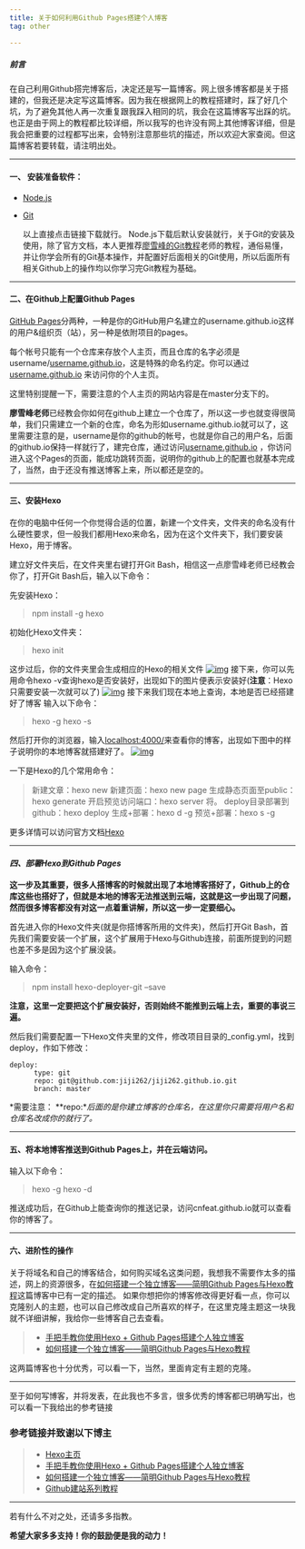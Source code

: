 ```yaml
---
title: 关于如何利用Github Pages搭建个人博客
tag: other

---
```


<meta name="referrer" content="no-referrer" />



##### 前言

在自己利用Github搭完博客后，决定还是写一篇博客。网上很多博客都是关于搭建的，但我还是决定写这篇博客。因为我在根据网上的教程搭建时，踩了好几个坑，为了避免其他人再一次重复跟我踩入相同的坑，我会在这篇博客写出踩的坑。也正是由于网上的教程都比较详细，所以我写的也许没有网上其他博客详细，但是我会把重要的过程都写出来，会特别注意那些坑的描述，所以欢迎大家查阅。但这篇博客若要转载，请注明出处。

------

#### 一、 安装准备软件：

- [Node.js](http://nodejs.org/)

- [Git](http://git-scm.com/)

    以上直接点击链接下载就行。
    Node.js下载后默认安装就行，关于Git的安装及使用，除了官方文档，本人更推荐[廖雪峰的Git教程](http://www.liaoxuefeng.com/wiki/0013739516305929606dd18361248578c67b8067c8c017b000/)老师的教程，通俗易懂，并让你学会所有的Git基本操作，并配置好后面相关的Git使用，所以后面所有相关Github上的操作均以你学习完Git教程为基础。

------

#### 二、在Github上配置Github Pages

[GitHub Pages](https://link.zhihu.com/?target=https%3A//pages.github.com/)分两种，一种是你的GitHub用户名建立的username.github.io这样的用户&组织页（站），另一种是依附项目的pages。

每个帐号只能有一个仓库来存放个人主页，而且仓库的名字必须是username/[username.github.io](http://username.github.io/)，这是特殊的命名约定。你可以通过[username.github.io](http://username.github.io/) 来访问你的个人主页。

这里特别提醒一下，需要注意的个人主页的网站内容是在master分支下的。

**廖雪峰老师**已经教会你如何在github上建立一个仓库了，所以这一步也就变得很简单，我们只需建立一个新的仓库，命名为形如username.github.io就可以了，这里需要注意的是，username是你的github的帐号，也就是你自己的用户名，后面的github.io保持一样就行了，建完仓库，通过访问[username.github.io](http://username.github.io/) ，你访问进入这个Pages的页面，能成功跳转页面，说明你的github上的配置也就基本完成了，当然，由于还没有推送博客上来，所以都还是空的。

------

#### 三、安装Hexo

在你的电脑中任何一个你觉得合适的位置，新建一个文件夹，文件夹的命名没有什么硬性要求，但一般我们都用Hexo来命名，因为在这个文件夹下，我们要安装Hexo，用于博客。

建立好文件夹后，在文件夹里右键打开Git Bash，相信这一点廖雪峰老师已经教会你了，打开Git Bash后，输入以下命令：

先安装Hexo：

> npm install -g hexo

初始化Hexo文件夹：

> hexo init

这步过后，你的文件夹里会生成相应的Hexo的相关文件
[![img](http://jycloud.9uads.com/web/GetObject.aspx?filekey=b6f92cee3776a76d6d529a60df428026)](http://jycloud.9uads.com/web/GetObject.aspx?filekey=b6f92cee3776a76d6d529a60df428026)
接下来，你可以先用命令hexo -v查询hexo是否安装好，出现如下的图片便表示安装好(**注意**：Hexo只需要安装一次就可以了)
[![img](http://ojplrudb4.bkt.clouddn.com/QQ%E6%88%AA%E5%9B%BE20170302215635.png)](http://ojplrudb4.bkt.clouddn.com/QQ截图20170302215635.png)
接下来我们现在本地上查询，本地是否已经搭建好了博客
输入以下命令：

> hexo -g
> hexo -s

然后打开你的浏览器，输入<localhost:4000/>来查看你的博客，出现如下图中的样子说明你的本地博客就搭建好了。
[![img](http://ojplrudb4.bkt.clouddn.com/QQ%E6%88%AA%E5%9B%BE20170302220110.png)](http://ojplrudb4.bkt.clouddn.com/QQ截图20170302220110.png)

一下是Hexo的几个常用命令：

> 新建文章：hexo new
> 新建页面：hexo new page
> 生成静态页面至public：hexo generate
> 开启预览访问端口：hexo server
> 将。
> deploy目录部署到github：hexo deploy
> 生成+部署：hexo d -g
> 预览+部署：hexo s -g

更多详情可以访问官方文档[Hexo](https://hexo.io/zh-cn/)

------

#### *四、部署Hexo到Github Pages*

**这一步及其重要，很多人搭博客的时候就出现了本地博客搭好了，Github上的仓库这些也搭好了，但就是本地的博客无法推送到云端，这就是这一步出现了问题，然而很多博客都没有对这一点着重讲解，所以这一步一定要细心。**

首先进入你的Hexo文件夹(就是你搭博客所用的文件夹)，然后打开Git Bash，首先我们需要安装一个扩展，这个扩展用于Hexo与Github连接，前面所提到的问题也差不多是因为这个扩展没装。

输入命令：

> npm install hexo-deployer-git –save

**注意，这里一定要把这个扩展安装好，否则始终不能推到云端上去，重要的事说三遍。**

然后我们需要配置一下Hexo文件夹里的文件，修改项目目录的_config.yml，找到deploy，作如下修改：

```
deploy:
	  type: git
	  repo: git@github.com:jiji262/jiji262.github.io.git
	  branch: master
```

*需要注意： **repo:**后面的是你建立博客的仓库名，在这里你只需要将用户名和仓库名改成你的就行了。*

------

#### 五、将本地博客推送到Github Pages上，并在云端访问。

输入以下命令：

> hexo -g
> hexo -d

推送成功后，在Github上能查询你的推送记录，访问cnfeat.github.io就可以查看你的博客了。

------

#### 六、进阶性的操作

关于将域名和自己的博客结合，如何购买域名这类问题，我想我不需要作太多的描述，网上的资源很多，在[如何搭建一个独立博客——简明Github Pages与Hexo教程](https://link.zhihu.com/?target=http%3A//www.jianshu.com/p/05289a4bc8b2)这篇博客中已有一定的描述。
如果你想把你的博客修改得更好看一点，你可以克隆别人的主题，也可以自己修改成自己所喜欢的样子，在这里克隆主题这一块我就不详细讲解，我给你一些博客自己去查看。

> - [手把手教你使用Hexo + Github Pages搭建个人独立博客](https://www.google.com.hk/url?sa=t&rct=j&q=&esrc=s&source=web&cd=1&cad=rja&uact=8&ved=0ahUKEwj84NfB7rfSAhXo7YMKHV7zDfsQFggbMAA&url=https%3A%2F%2Fzhuanlan.zhihu.com%2Fp%2F20760507&usg=AFQjCNHWtLDmniPQ_AOcJM-SnDlSzG_QxA)
> - [如何搭建一个独立博客——简明Github Pages与Hexo教程](https://link.zhihu.com/?target=http%3A//www.jianshu.com/p/05289a4bc8b2)

这两篇博客也十分优秀，可以看一下，当然，里面肯定有主题的克隆。

------

至于如何写博客，并将发表，在此我也不多言，很多优秀的博客都已明确写出，也可以看一下我给出的参考链接

### 参考链接并致谢以下博主

> - [Hexo主页](https://link.zhihu.com/?target=https%3A//hexo.io/)
> - [手把手教你使用Hexo + Github Pages搭建个人独立博客](https://www.google.com.hk/url?sa=t&rct=j&q=&esrc=s&source=web&cd=1&cad=rja&uact=8&ved=0ahUKEwj84NfB7rfSAhXo7YMKHV7zDfsQFggbMAA&url=https%3A%2F%2Fzhuanlan.zhihu.com%2Fp%2F20760507&usg=AFQjCNHWtLDmniPQ_AOcJM-SnDlSzG_QxA)
> - [如何搭建一个独立博客——简明Github Pages与Hexo教程](https://link.zhihu.com/?target=http%3A//www.jianshu.com/p/05289a4bc8b2)
> - [Github建站系列教程](http://www.pchou.info/ssgithubPage/2013-01-03-build-github-blog-page-01.html)

------

若有什么不对之处，还请多多指教。

**希望大家多多支持！你的鼓励便是我的动力！**